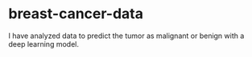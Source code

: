 # breast-cancer-data
I have analyzed data to predict the tumor as malignant or benign with a deep learning model.
